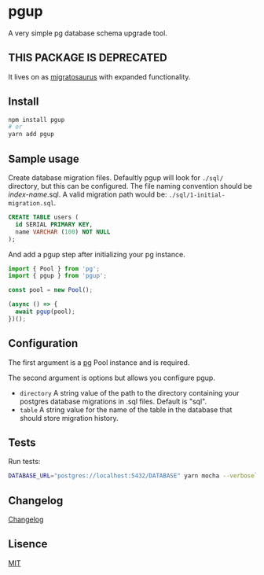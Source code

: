 # pgup

A very simple pg database schema upgrade tool.

## THIS PACKAGE IS DEPRECATED

It lives on as [migratosaurus](https://www.npmjs.com/package/migratosaurus) with expanded functionality.

## Install

```sh
npm install pgup
# or
yarn add pgup
```

## Sample usage

Create database migration files. Defaultly pgup will look for `./sql/` directory, but this can be configured. The file naming convention should be _index_-_name_.sql. A valid migration path would be: `./sql/1-initial-migration.sql`.

```sql
CREATE TABLE users (
  id SERIAL PRIMARY KEY,
  name VARCHAR (100) NOT NULL
);
```

And add a pgup step after initializing your pg instance.

```js
import { Pool } from 'pg';
import { pgup } from 'pgup';

const pool = new Pool();

(async () => {
  await pgup(pool);
})();
```

## Configuration

The first argument is a [pg](https://www.npmjs.com/package/pg) Pool instance and is required.

The second argument is options but allows you configure pgup.

- `directory` A string value of the path to the directory containing your postgres database migrations in .sql files. Default is "sql".
- `table` A string value for the name of the table in the database that should store migration history.

## Tests

Run tests:

```sh
DATABASE_URL="postgres://localhost:5432/DATABASE" yarn mocha --verbose`
```

## Changelog

[Changelog](./CHANGELOG.md)

## Lisence

[MIT](./LICENSE)
